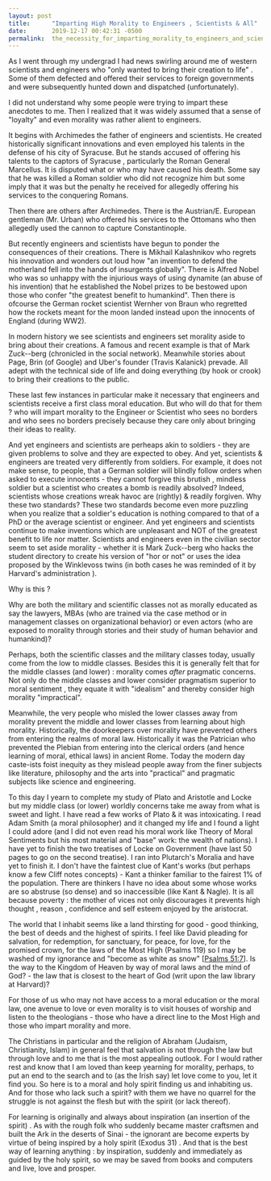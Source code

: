 ```yaml
---
layout: post
title:      "Imparting High Morality to Engineers , Scientists & All"
date:       2019-12-17 00:42:31 -0500
permalink:  the_necessity_for_imparting_morality_to_engineers_and_scientists
---
```



As I went through my undergrad I had news swirling around me of western scientists and engineers who "only wanted to bring their creation to life" . Some of them defected and offered their services to foreign governments and were subsequently hunted down and dispatched (unfortunately).

I did not understand why some people were trying to impart these anecdotes to me. Then I realized that it was widely assumed that a sense of "loyalty" and even morality was rather alient to engineers. 

It begins with Archimedes the father of engineers and scientists. He created historically significant innovations and even employed his talents in the defense of his city of Syracuse. But he stands accused of offering his talents to the captors of Syracuse , particularly the Roman General Marcellus.  It is disputed what or who may have caused his death. Some say that he was killed a Roman soldier who did not recognize him but some imply that it was but the penalty he received for allegedly offering his services to the conquering Romans. 

Then there are others after Archimedes. There is the Austrian/E. European gentleman (Mr. Urban) who offered his services to the Ottomans who then allegedly used the cannon to capture Constantinople. 

But recently engineers and scientists have begun to  ponder the consequences of their creations. There is Mikhail Kalashnikov who regrets his innovation and wonders out loud how "an invention to defend the motherland fell into the hands of insurgents globally". There is Alfred Nobel who was so unhappy with the injurious ways of using dynamite (an abuse of his invention) that he established the Nobel prizes to be bestowed upon those who confer "the greatest benefit to humankind". Then there is ofcourse the German rocket scientist Wernher von Braun who regretted how the rockets meant for the moon landed instead upon the innocents of England (during WW2). 

In modern history we see scientists and engineers set morality aside to bring about their creations. A famous and recent example is that of Mark Zuck--berg (chronicled in the social network). Meanwhile stories about Page, Brin (of Google) and Uber's founder (Travis Kalanick) prevade. All adept with the technical side of life and doing everything (by hook or crook) to bring their creations to the public.

These last few instances in particular make it necessary that engineers and scientists receive a first class moral education. But who will do that for them ? who will impart morality to the Engineer or Scientist who sees no borders and who sees no borders precisely because they care only about bringing their ideas to reality.

And yet engineers and scientists are perheaps akin to soldiers - they are given problems to solve and they are expected to obey. And yet, scientists & engineers are treated very differently from soldiers. For example, it does not make sense, to people, that a German soldier will blindly follow orders when asked to execute innocents - they cannot forgive this brutish , mindless soldier but a scientist who creates a bomb is readily absolved? Indeed, scientists whose creations wreak havoc are (rightly) & readily forgiven. Why these two standards? These two standards become even more puzzling when you realize that a soldier's education is nothing compared to that of a PhD or the average scientist or engineer. And yet engineers and scientists continue to make inventions which are unpleasant and NOT of the greatest benefit to life nor matter. Scientists and engineers even in the civilian sector seem to set aside morality - whether it is Mark Zuck--berg who hacks the student directory to create his version of "hor or not" or uses the idea proposed by the Winklevoss twins (in both cases he was reminded of it by Harvard's administration ).

Why is this ? 

Why are both the military and scientific classes not as morally educated as say the lawyers, MBAs (who are trained via the case method or in management classes on organizational behavior) or even actors (who are exposed to morality through stories and their study of human behavior and humankind)? 

Perhaps, both the scientific classes and the military classes today, usually come from the low to middle classes. Besides this it is generally felt that for the middle classes (and lower) :  morality comes *after* pragmatic concerns. Not only do the middle classes and lower consider pragmatism superior to moral sentiment , they equate it with "idealism" and thereby consider high morality "impractical". 

Meanwhile, the very people who misled the lower classes away from morality prevent the middle and lower classes from learning about high morality. Historically, the doorkeepers over morality have prevented others from entering the realms of moral law. Historically it was the Patrician who prevented the Plebian from entering into the clerical orders (and hence learning of moral, ethical laws)  in ancient Rome. Today the modern day caste-ists foist inequity as they mislead people away from the finer subjects like literature, philosophy and the arts into "practical" and pragmatic subjects like science and engineering.

To this day I yearn to complete my study of Plato and Aristotle and Locke but my middle class (or lower) worldly concerns take me away from what is sweet and light. I have read a few works of Plato & it was intoxicating. I read Adam Smith (a moral philosopher) and it changed my life and I found a light I could adore (and I did not even read his moral work like Theory of Moral Sentiments but his most material  and "base" work: the wealth of nations). I have yet to finish the two treatises of Locke on Government (have last 50 pages to go on the second treatise). I ran into Plutarch's Moralia and have yet to finish it. I don't have the faintest clue of Kant's works (but perhaps know a few Cliff notes concepts) - Kant a thinker familiar to the fairest 1% of the population. There are thinkers I have no idea about some whose works are so abstruse (so dense) and so inaccessible (like Kant & Nagle). It is all because poverty : the mother of vices not only discourages it prevents high thought , reason , confidence and self esteem enjoyed by the aristocrat.

The world that I inhabit seems like a land thirsting for good - good thinking, the best of deeds and the highest of spirits. I feel like David pleading for salvation, for redemption, for sanctuary, for peace, for love, for the promised crown, for the laws of the Most High (Psalms 119) so I may be washed of my ignorance and "become as white as snow" [[Psalms 51:7](https://biblehub.com/psalms/51-7.htm)]. Is the way to the Kingdom of Heaven by way of moral laws and the mind of God? - the law that is closest to the heart of God (writ upon the law library at Harvard)? 

For those of us who may not have access to a moral education or the moral law, one avenue to love or even morality is to visit houses of worship and listen to the theologians - those who have a direct line to the Most High and those who impart morality and more. 

The Christians in particular and the religion of Abraham (Judaism, Christianity, Islam) in general  feel that salvation is not through the law but through love and to me that is the most appealing outlook. For I would rather rest and know that I am loved than keep yearning for morality, perhaps, to put an end to the search and to (as the Irish say) let love come to you, let it find you.  So here is to a moral and holy spirit finding us and inhabiting us. And for those who lack such a spirit? with them we have no quarrel for the struggle is not against the flesh but with the spirit (or lack thereof).

For learning is originally and always about inspiration (an insertion of the spirit) . As with the rough folk who suddenly became master craftsmen and built the Ark in the deserts of Sinai - the ignorant are become experts by virtue of being inspired by a holy spirit (Exodus 31)  . And that is the best way of learning anything : by inspiration, suddenly and immediately as guided by the holy spirit, so we may be saved from books and computers and live, love and prosper.
